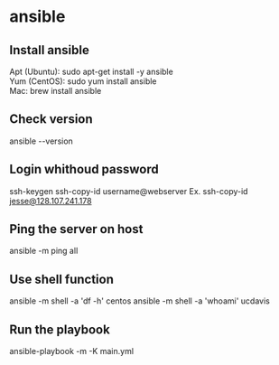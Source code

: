 # ansible
## Install ansible
Apt (Ubuntu): sudo apt-get install -y ansible <br />
Yum (CentOS): sudo yum install ansible <br />
Mac: brew install ansible <br />

## Check version
ansible --version

## Login whithoud password
ssh-keygen
ssh-copy-id username@webserver
Ex. ssh-copy-id jesse@128.107.241.178

## Ping the server on host
ansible -m ping all

## Use shell function
ansible -m shell -a 'df -h' centos
ansible -m shell -a 'whoami' ucdavis

## Run the playbook
ansible-playbook -m -K main.yml

